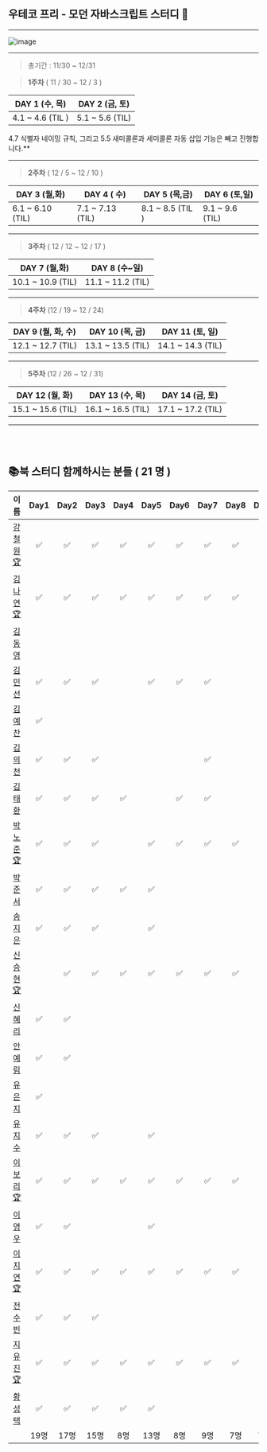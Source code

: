 ##  우테코 프리 - 모던 자바스크립트 스터디 🧩

---

![image](https://user-images.githubusercontent.com/76567238/204139061-a7735816-bc1e-4eae-991a-1a67e39b91e2.png)

---

> 총기간 : 11/30 ~ 12/31

> **1주차**  ( 11 / 30 ~ 12 / 3 )

| DAY 1 (수, 목)         | DAY 2 (금, 토)  |
| ---------------------- | --------------- |
| 4.1 ~ 4.6 (TIL ) | 5.1 ~ 5.6 (TIL) |

 4.7 식별자 네이밍 규칙, 그리고 5.5 새미콜론과 세미콜론 자동 삽입 기능은 빼고 진행합니다.**



---

> **2주차**  ( 12 / 5 ~ 12 / 10 )

| DAY 3 (월,화)      | DAY 4 ( 수)   | DAY 5 (목,금)       | DAY 6 (토,일)         |
| --------------- | ---------------- | ---------------- | ---------------------- |
| 6.1 ~ 6.10 (TIL) | 7.1 ~ 7.13 (TIL) | 8.1 ~ 8.5 (TIL )  | 9.1 ~ 9.6 (TIL) |



---

> **3주차**  ( 12 / 12 ~ 12 / 17 )

| DAY 7 (월,화)      | DAY 8 (수~일)   |       
| --------------- | ----------------- | 
| 10.1 ~ 10.9 (TIL) | 11.1 ~ 11.2 (TIL) |   


---

> **4주차**  (12 / 19 ~ 12 / 24)

| DAY 9 (월, 화, 수) | DAY 10 (목, 금)    | DAY 11 (토, 일)   |
| ----------------- | ----------------- | ----------------- |
| 12.1 ~ 12.7 (TIL) | 13.1 ~ 13.5 (TIL) | 14.1 ~ 14.3 (TIL) |


---

> **5주차**  (12 / 26 ~ 12 / 31)

| DAY 12 (월, 화)   | DAY 13 (수, 목)   | DAY 14 (금, 토)   |
| ----------------- | ----------------- | ----------------- |
 15.1 ~ 15.6 (TIL)  | 16.1 ~ 16.5 (TIL) | 17.1 ~ 17.2 (TIL) | 

---

   
      
<br></br>

##  📚북 스터디 함께하시는 분들 ( 21 명 )



| 이름 |Day1 | Day2|Day3|Day4 | Day5 | Day6 |Day7| Day8|Day9 |Day10|Day11|
| - | :-: | :-: | :-:| :-:| :-:| :-: | :-: | :-: | :-:| :-: | :-: |
| <center>[강철원🏆](https://github.com/Ryan-dia)</center> |✅|✅|✅|✅|✅|✅|✅|✅|✅|✅|
| <center>[김나연🏆](https://github.com/kknyapple)</center> |✅|✅|✅|✅|✅|✅|✅|✅|✅|✅|
| <center>[김동영](https://github.com/ehddud1006)</center> ||
| <center>[김민선](https://github.com/menduck)</center> |✅|✅|✅||✅|✅|✅|
| <center>[김예찬](https://github.com/nerdchanii)</center> |✅|
| <center>[김의천](https://github.com/wzrabbit)</center> |✅|✅|✅||||✅|
| <center>[김태환](https://github.com/taehwan01)</center> |✅|✅|✅|✅||✅|✅|
| <center>[박노준🏆](https://github.com/circlewee)</center> |✅|✅|✅||✅|✅|✅|✅|✅|✅|
| <center>[박준서](https://github.com/blan19)</center> |✅|✅|✅|✅|✅|
| <center>[송지은](https://github.com/hafnium1923)</center> |✅|✅|✅||✅|
| <center>[신승현🏆](https://github.com/osdoonhyun)</center> ||✅|✅|✅|✅|✅|✅|✅|✅|✅|
| <center>[신혜리](https://github.com/rachel490)</center> |✅|✅|
| <center>[안예림](https://github.com/yesolyo)</center> |✅|✅|
| <center>[유은지](https://github.com/y00eunji)</center> |✅|
| <center>[유지수](https://github.com/youzysu)</center> |✅|✅|✅||✅|
| <center>[이보리🏆](https://github.com/Bori-github)</center> |✅|✅|✅|✅|✅|✅|✅|✅|✅|✅|
| <center>[이영우](https://github.com/Everylisy)</center> |✅|✅|||✅|
| <center>[이지연🏆](https://github.com/jinlee9270)</center> |✅|✅|✅|✅|✅|✅|✅|✅|✅|✅|
| <center>[전수빈](https://github.com/SoobinJ)</center> |✅|✅|✅|
| <center>[지유진🏆](https://github.com/YujinJI)</center> |✅|✅|✅|✅|✅|✅|✅|✅|✅|✅|
| <center>[황성택](https://github.com/6uamy)</center> |✅|✅|✅|✅|✅|
||19명|17명|15명|8명|13명|8명|9명|7명|7명|


